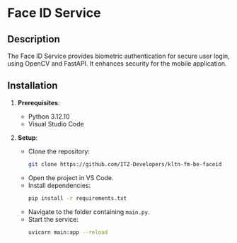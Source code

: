 # Face ID Service

## Description
The Face ID Service provides biometric authentication for secure user login, using OpenCV and FastAPI. It enhances security for the mobile application.

## Installation
1. **Prerequisites**:
   - Python 3.12.10
   - Visual Studio Code

2. **Setup**:
   - Clone the repository:  
     ```bash
     git clone https://github.com/ITZ-Developers/kltn-fm-be-faceid
     ```
   - Open the project in VS Code.
   - Install dependencies:  
     ```bash
     pip install -r requirements.txt
     ```
   - Navigate to the folder containing `main.py`.
   - Start the service:  
     ```bash
     uvicorn main:app --reload
     ```